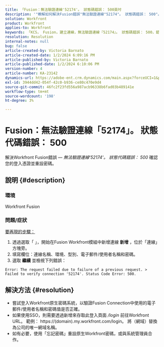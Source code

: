 ```yaml
---
title: 「Fusion：無法驗證連線'52174'。 狀態碼錯誤： 500英吋
description: '"瞭解如何解決Fusion錯誤"無法驗證連線"52174"。 狀態碼錯誤： 500"。'
solution: Workfront
product: Workfront
applies-to: Workfront
keywords: 「KCS， Fusion，建立連線，無法驗證連線『52174』。 狀態碼錯誤： 500，錯誤， Adobe Workfront， Fusion，疑難排解」
resolution: Resolution
internal-notes: null
bug: false
article-created-by: Victoria Barnato
article-created-date: 1/2/2024 6:09:16 PM
article-published-by: Victoria Barnato
article-published-date: 1/2/2024 6:10:06 PM
version-number: 4
article-number: KA-23142
dynamics-url: https://adobe-ent.crm.dynamics.com/main.aspx?forceUCI=1&pagetype=entityrecord&etn=knowledgearticle&id=1faec205-9aa9-ee11-be37-6045bd006b25
exl-id: 3944dd42-054f-42c0-b936-ce80c470e9d4
source-git-commit: 46fc2f23fd556a987acb96338b6fad03b489141e
workflow-type: tm+mt
source-wordcount: '198'
ht-degree: 3%

---
```


# Fusion：無法驗證連線「52174」。 狀態代碼錯誤： 500


解決Workfront Fusion錯誤 —  *無法驗證連線&#39;52174&#39;。 狀態代碼錯誤： 500* 確認您的登入憑證並重設密碼。

## 說明 {#description}


### 環境

Workfront Fusion

### 問題/症狀

<u>要再現的步驟：</u>

1. 透過選取「 」，開始在Fusion Workfront模組中新增連線 <b>新增</b> ，位於「連線」方塊旁。
2. 填寫欄位：連線名稱、環境、型別、電子郵件/使用者名稱和密碼。
3. 選取 <b>繼續</b> 並檢視下列錯誤：



```
Error: The request failed due to failure of a previous request. > Failed to verify connection '52174'. Status Code Error: 500.
```



## 解決方法 {#resolution}


- 嘗試登入Workfront原生密碼系統，以驗證Fusion Connection中使用的電子郵件/使用者名稱和密碼值是否正確。
- 如果使用SSO，則需要透過新增來存取此登入頁面 */login* 前往Workfront URL。 範例： https://(domain).my.workfront.com/login。 將（網域）替換為公司的唯一網域名稱。
- 如有必要，使用「忘記密碼」重設原生Workfront密碼，或與系統管理員合作。
